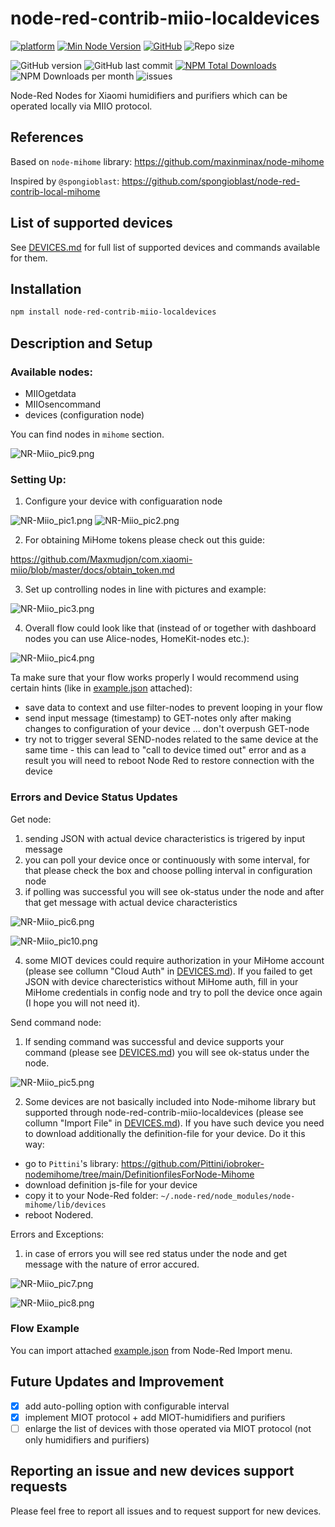 # node-red-contrib-miio-localdevices

[![platform](https://img.shields.io/badge/platform-Node--RED-red)](https://nodered.org)
[![Min Node Version](https://img.shields.io/node/v/node-red-contrib-miio-localdevices.svg)](https://www.npmjs.com/package/node-red-contrib-miio-localdevices)
[![GitHub](https://img.shields.io/github/license/stason325/node-red-contrib-miio-localdevices)](https://github.com/stason325/node-red-contrib-miio-localdevices/blob/master/LICENSE)
![Repo size](https://img.shields.io/github/repo-size/stason325/node-red-contrib-miio-localdevices)

![GitHub version](https://img.shields.io/github/package-json/v/stason325/node-red-contrib-miio-localdevices)
![GitHub last commit](https://img.shields.io/github/last-commit/stason325/node-red-contrib-miio-localdevices/master)
[![NPM Total Downloads](https://img.shields.io/npm/dt/node-red-contrib-miio-localdevices.svg)](https://www.npmjs.com/package/node-red-contrib-miio-localdevices)
![NPM Downloads per month](https://img.shields.io/npm/dm/node-red-contrib-miio-localdevices)
![issues](https://img.shields.io/github/issues/stason325/node-red-contrib-miio-localdevices)



Node-Red Nodes for Xiaomi humidifiers and purifiers which can be operated locally via MIIO protocol.

## References

Based on `node-mihome` library: <https://github.com/maxinminax/node-mihome>

Inspired by `@spongioblast`: <https://github.com/spongioblast/node-red-contrib-local-mihome>

## List of supported devices
See [DEVICES.md](DEVICES.md) for full list of supported devices and commands available for them.

## Installation

```sh
npm install node-red-contrib-miio-localdevices
```
## Description and Setup
### Available nodes:
* MIIOgetdata
* MIIOsencommand
* devices (configuration node)

You can find nodes in `mihome` section.

![NR-Miio_pic9.png](images/NR-Miio_pic9.png)

### Setting Up:
1) Configure your device with configuaration node

![NR-Miio_pic1.png](images/NR-Miio_pic1.png)
![NR-Miio_pic2.png](images/NR-Miio_pic2.png)

2) For obtaining MiHome tokens please check out this guide:

<https://github.com/Maxmudjon/com.xiaomi-miio/blob/master/docs/obtain_token.md>

3) Set up controlling nodes in line with pictures and example:

![NR-Miio_pic3.png](images/NR-Miio_pic3.png)

4) Overall flow could look like that (instead of or together with dashboard nodes you can use Alice-nodes, HomeKit-nodes etc.):

![NR-Miio_pic4.png](images/NR-Miio_pic4.png)

Ta make sure that your flow works properly I would recommend using certain hints (like in [example.json](examples/example.json) attached):
- save data to context and use filter-nodes to prevent looping in your flow
- send input message (timestamp) to GET-notes only after making changes to configuration of your device ... don't overpush GET-node
- try not to trigger several SEND-nodes related to the same device at the same time - this can lead to "call to device timed out" error and as a result you will need to reboot Node Red to restore connection with the device


### Errors and Device Status Updates
Get node:
1) sending JSON with actual device characteristics is trigered by input message
2) you can poll your device once or continuously with some interval, for that please check the box and choose polling interval in configuration node
3) if polling was successful you will see ok-status under the node and after that get message with actual device characteristics

![NR-Miio_pic6.png](images/NR-Miio_pic6.png)


![NR-Miio_pic10.png](images/NR-Miio_pic10.png)

4) some MIOT devices could require authorization in your MiHome account (please see collumn "Cloud Auth" in [DEVICES.md](DEVICES.md)). If you failed to get JSON with device charecteristics without MiHome auth, fill in your MiHome credentials in config node and try to poll the device once again (I hope you will not need it).

Send command node:
1) If sending command was successful and device supports your command (please see [DEVICES.md](DEVICES.md)) you will see ok-status under the node.

![NR-Miio_pic5.png](images/NR-Miio_pic5.png)

2) Some devices are not basically included into Node-mihome library but supported through node-red-contrib-miio-localdevices (please see collumn "Import File" in [DEVICES.md](DEVICES.md)). If you have such device you need to download additionally the definition-file for your device. Do it this way:

* go to `Pittini`'s library: <https://github.com/Pittini/iobroker-nodemihome/tree/main/DefinitionfilesForNode-Mihome>
* download definition js-file for your device
* copy it to your Node-Red folder: `~/.node-red/node_modules/node-mihome/lib/devices`
* reboot Nodered.

Errors and Exceptions:
1) in case of errors you will see red status under the node and get message with the nature of error accured.

 ![NR-Miio_pic7.png](images/NR-Miio_pic7.png)

 ![NR-Miio_pic8.png](images/NR-Miio_pic8.png)

### Flow Example
You can import attached [example.json](examples/example.json) from Node-Red Import menu.
## Future Updates and Improvement
- [x] add auto-polling option with configurable interval
- [x] implement MIOT protocol + add MIOT-humidifiers and purifiers
- [ ] enlarge the list of devices with those operated via MIOT protocol (not only humidifiers and purifiers)

## Reporting an issue and new devices support requests
Please feel free to report all issues and to request support for new devices.


